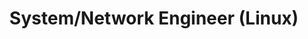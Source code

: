 ---
firstname: Michaël
lastname: PAULON
title: System/Network Engineer (Linux)
address: 
    street: 15 avenue Carnot
    complement: Apt. 303
    city: 94230 CACHAN
mobile: +33 6 52 61 86 18
email: mic.paulon@gmail.com

# picture: dummy-profile-pic.jpg

# website: https://michael.paulon.org
# linkedin: https://www.linkedin.com/in/michaelpaulon/
github: https://github.com/mpaulon

experience: 
    - years: 2020 -
      title: Linux/Python DevOps Engineer 
      employer: Magic LEMP
      location: Arcueil (France)
      optional: 
      description:  | 
        Managing company infrastructure (debian/ubuntu servers):\newline
        \bitem{On premise: Compute servers with Nvidia GPU, ZFS storage, Systemd-Networkd networking, LDAP Authentication, \dots}
        \bitem{In the Cloud: (Scaleway/OVH VPS or dedicated servers) for Gitlab, Postfix/Dovecot,
        Internal private network using Wireguard, \dots}
        Deployment automation (Ansible). Scripting (Bash/Python). Monitoring (Grafana/Prometheus).\newline
         Web services (Nginx, uwsgi, Docker). Backend services API development (Django/Flask/FastAPI).
        
    - years: 2018 - 2020
      title: System/Network Engineer 
      employer: Telerys (AS205344)
      location: Courbevoie (France)
      optional: 
      description: |
        Managing company infrastructure (debian/proxmox/vmware/hyperv servers) in our two datacenters and in the cloud (OVH). \newline
        Managing company and client network infrastructure (Unifi/Mikrotik). \newline
        Deployment automation (Ansible). Scripting (Bash/Python).\newline
        Monitoring (Grafana/InfluxDB/Telegraf).
        
education:
    - years: 2016 - 2018
      title: Theoretical Computer Science 
      organization: ENS Paris-Saclay
      location: Cachan (France)
      optional:
      description:
    - years: 2014 - 2016
      title: Classes préparatoires PTSI/PT*
      organization: Lycée Ste Geneviève
      location: Versailles (France)
      optional:
      description: Intensive two-year study course in mathematics, physics, engineering and computer science preparing for the competitive entrance examinations to the French ‘Grandes Écoles’ (the highly-selective top French institutions)

volunteering: 
    - years: 2023 - 
      title: Co-founder
      organization: AstriNet 
      location: Arcueil (France)
      description: |
        Non-profit organisation providing server housing for people and non-profit projects in datacenters near Paris. \newline
        (As of september 2023 the organisation is still in the creation process.)
    - years: 2017 - 2021
      title: Co-founder & Maintainer
      organization: ServENS
      location: Cachan (France)
      description: |
        Student organization providing server housing and web services for the students and personal of the ENS Paris-Saclay using mostly recycled hardware and only Free/Open Source Software (Proxmox, OpenZFS, OpenLDAP, Wireguard, Gitea, \dots)
    - years: 2017
      title: Administrative Board President
      organization: Cr@ns (AS204515)
      location: Cachan (France)
    - years: 2017 - 2021
      title: Technical Board Member
      organization: Cr@ns (AS204515)
      location: Cachan (France)
      description: |
        Student organization which, at this time, provided Internet access on the campus of ENS Cachan (around a thousand people across more than 7 buildings). \newline
        Registered as an independant ISP by the ARCEP and as a LIR by the RIPE NCC. \newline
        The Technical Bord is responsible for deploying and maintaining hardware (servers, switches, WiFi access points) and software (routing, dhcp, dns, ldap, virtualisation (Proxmox) web services) as well as teaching newest members and working together with our partners and providers technical teams.

languages: 
    - name: \emoji{flag-france} French 
      level: Native speaker
    - name: \emoji{flag-united-kingdom} English
      level: Fluent
      comment: Cambridge Advanced Exam, C1 level
    - name: \emoji{flag-germany} German 
      level: Beginner
      comment: A2 level
    - name: \emoji{flag-russia} Russian 
      level: Beginner

techskills:
    - name: Languages
      comment: Python, Bash, \LaTeX, C++, Golang, Scala, Ocaml
    - name: Web Frameworks
      comment: Django, FastAPI, Flask
    - name: Databases
      comment: SQL (Postgresql, Sqlite), LDAP
    - name: Networking
      comment: IPtables, nftables, BGP, NAT, Pfsense, proprietary CLI (Aruba, Mikrotik, Ubiquiti/Unify), DHCP, DNS
    - name: Virtualisation
      comment: Proxmox, qemu, KVM, VMware, HyperV, Docker, LXC
    - name: Monitoring
      comment: Grafana, Prometheus, Influxdb, Telegraf, SNMP
    - name: Software Development
      comment: Git, Gitlab/Github, VScode, vim, nano, zsh/bash
  
awards:
  - years: 2019
    name: LeHack 2k19 
    location: HZV, Paris
    comment: |
      4th finalist of the public war-game. \newline
      This event consists in security-related challenges addressing many domains (web, software-reversing, \dots)

projects:
  - name: Venus Engine
    comment: Vulkan/SDL based C++ game engine
    link: 
  - name: Ninjabot/pyIRC
    comment: Simple IRC library and bot framework in python + prometheus alert-manager plugin
    link: https://gitlab.crans.org/ninjabot
---